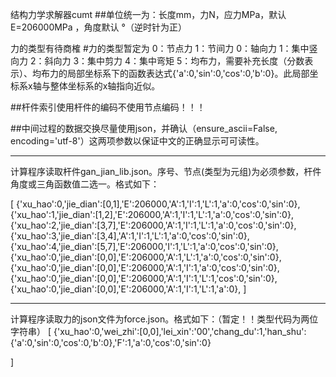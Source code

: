 结构力学求解器cumt
##单位统一为：长度mm，力N，应力MPa，默认E=206000MPa ，角度默认 °（逆时针为正）

力的类型有待商榷
#力的类型暂定为
  0：节点力
  1：节间力
    0：轴向力
    1：集中竖向力
    2：斜向力
    3：集中剪力
    4：集中弯矩
  5：均布力，需要补充长度（分数表示）、均布力的局部坐标系下的函数表达式{'a':0,'sin':0,'cos':0,'b':0}。此局部坐标系x轴与整体坐标系的x轴指向近似。

##杆件索引使用杆件的编码不使用节点编码！！！

##中间过程的数据交换尽量使用json，并确认（ensure_ascii=False, encoding='utf-8'）这两项参数以保证中文的正确显示可可读性。
***
计算程序读取杆件gan_jian_lib.json。序号、节点(类型为元组)为必须参数，杆件角度或三角函数值二选一。格式如下：

[
    {'xu_hao':0,'jie_dian':[0,1],'E':206000,'A':1,'I':1,'L':1,'a':0,'cos':0,'sin':0},
    {'xu_hao':1,'jie_dian':[1,2],'E':206000,'A':1,'I':1,'L':1,'a':0,'cos':0,'sin':0},
    {'xu_hao':2,'jie_dian':[3,7],'E':206000,'A':1,'I':1,'L':1,'a':0,'cos':0,'sin':0},
    {'xu_hao':3,'jie_dian':[3,4],'A':1,'I':1,'L':1,'a':0,'cos':0,'sin':0},
    {'xu_hao':4,'jie_dian':[5,7],'E':206000,'I':1,'L':1,'a':0,'cos':0,'sin':0},
    {'xu_hao':0,'jie_dian':[0,0],'E':206000,'A':1,'L':1,'a':0,'cos':0,'sin':0},
    {'xu_hao':0,'jie_dian':[0,0],'E':206000,'A':1,'I':1,'a':0,'cos':0,'sin':0},
    {'xu_hao':0,'jie_dian':[0,0],'E':206000,'A':1,'I':1,'L':1,'cos':0,'sin':0},
    {'xu_hao':0,'jie_dian':[0,0],'E':206000,'A':1,'I':1,'L':1,'a':0},
]
***
计算程序读取力的json文件为force.json。格式如下：（暂定！！类型代码为两位字符串）
[
    {'xu_hao':0,'wei_zhi':[0,0],'lei_xin':'00','chang_du':1,'han_shu':{'a':0,'sin':0,'cos':0,'b':0},'F':1,'a':0,'cos':0,'sin':0}


]
